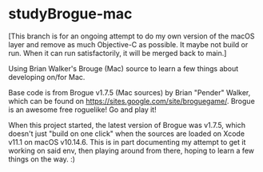 # studyBrogue-mac

[This branch is for an ongoing attempt to do my own version of the macOS layer and remove as much Objective-C as possible. It maybe not build or run. When it can run satisfactorily, it will be merged back to main.]

Using Brian Walker's Brouge (Mac) source to learn a few things about developing on/for Mac.

Base code is from Brogue v1.7.5 (Mac sources) by Brian "Pender" Walker, which can be found on https://sites.google.com/site/broguegame/.
Brogue is an awesome free roguelike! Go and play it!

When this project started, the latest version of Brogue was v1.7.5, which doesn't just "build on one click" when the sources are loaded on Xcode v11.1 on macOS v10.14.6. This is in part documenting my attempt to get it working on said env, then playing around from there, hoping to learn a few things on the way. :)
